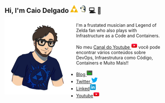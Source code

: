 ## Hi, I'm Caio Delgado <img width="25" height="25" src=https://raw.githubusercontent.com/caiodelgadonew/caiodelgadonew/main/img/triforce.png> <img width="25" height="25" src=https://raw.githubusercontent.com/caiodelgadonew/caiodelgadonew/main/img/penguin.gif> 💻 🎸 <img align="left" width="230" height="250" src="https://raw.githubusercontent.com/caiodelgadonew/caiodelgadonew/main/img/caio.png"></a>

I'm a frustated musician and Legend of Zelda fan who also plays with Infrastructure as a Code and Containers. 

No meu <a href="https://www.youtube.com/caiodelgadonew">Canal do Youtube <img width="20" height="20" src=https://raw.githubusercontent.com/caiodelgadonew/caiodelgadonew/main/img/youtube.png></a> você pode encontrar vários conteúdos sobre DevOps, Infraestrutura como Código, Containers e Muito Mais!! 

- <a href="https://www.caiodelgado.dev">Blog <img width="20" height="20" src=https://raw.githubusercontent.com/caiodelgadonew/caiodelgadonew/main/img/sre.png></a> 
- <a href="https://twitter.com/caiodelgadonew"> Twitter <img width="20" height="20" src=https://raw.githubusercontent.com/caiodelgadonew/caiodelgadonew/main/img/twitter.png></a>
- <a href="https://www.linkedin.com/in/caio-delgado/">Linked<img width="20" height="20" src=https://raw.githubusercontent.com/caiodelgadonew/caiodelgadonew/main/img/linkedin.png></a> 
- <a href="https://www.youtube.com/caiodelgadonew">Youtube<img width="20" height="20" src=https://raw.githubusercontent.com/caiodelgadonew/caiodelgadonew/main/img/youtube.png></a> 
